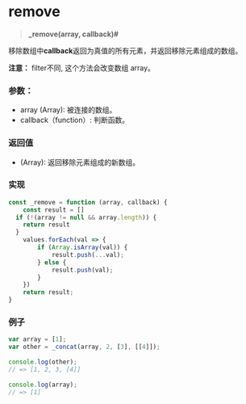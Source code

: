 # remove

> <b> _remove(array, callback)# </b>

移除数组中**callback**返回为真值的所有元素，并返回移除元素组成的数组。

**注意：** filter不同, 这个方法会改变数组 array。

### 参数：


* array (Array): 被连接的数组。
* callback（function）: 判断函数。

### 返回值

* (Array): 返回移除元素组成的新数组。

### 实现

```js
const _remove = function (array, callback) {
    const result = []
  if (!(array != null && array.length)) {
    return result
  }
    values.forEach(val => {
        if (Array.isArray(val)) {
            result.push(...val);
        } else {
            result.push(val);
        }
    })
    return result;
}
```

### 例子

```js
var array = [1];
var other = _concat(array, 2, [3], [[4]]);
 
console.log(other);
// => [1, 2, 3, [4]]
 
console.log(array);
// => [1]
```

